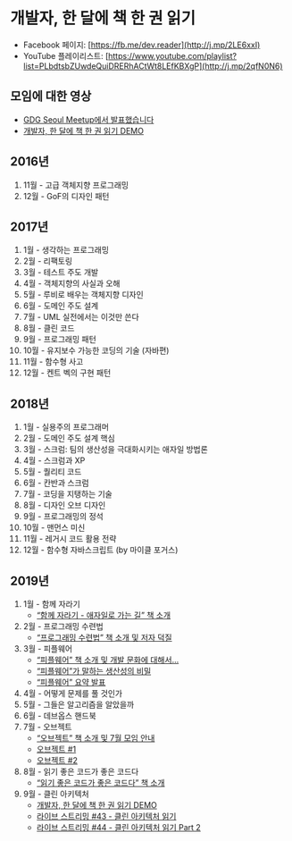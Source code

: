 # 개발자, 한 달에 책 한 권 읽기

- Facebook 페이지: [https://fb.me/dev.reader](http://j.mp/2LE6xxI)
- YouTube 플레이리스트: [https://www.youtube.com/playlist?list=PLbdtsbZUwdeQuiDRERhACtWt8LEfKBXgP](http://j.mp/2qfN0N6)

## 모임에 대한 영상

- [GDG Seoul Meetup에서 발표했습니다](https://youtu.be/jKhQmitS18M)
- [개발자, 한 달에 책 한 권 읽기 DEMO](https://youtu.be/9u8x_ON903U)

## 2016년

1. 11월 - 고급 객체지향 프로그래밍
1. 12월 - GoF의 디자인 패턴

## 2017년

1. 1월 - 생각하는 프로그래밍
1. 2월 - 리팩토링
1. 3월 - 테스트 주도 개발
1. 4월 - 객체지향의 사실과 오해
1. 5월 - 루비로 배우는 객체지향 디자인
1. 6월 - 도메인 주도 설계
1. 7월 - UML 실전에서는 이것만 쓴다
1. 8월 - 클린 코드
1. 9월 - 프로그래밍 패턴
1. 10월 - 유지보수 가능한 코딩의 기술 (자바편)
1. 11월 - 함수형 사고
1. 12월 - 켄트 벡의 구현 패턴

## 2018년

1. 1월 - 실용주의 프로그래머
1. 2월 - 도메인 주도 설계 핵심
1. 3월 - 스크럼: 팀의 생산성을 극대화시키는 애자일 방법론
1. 4월 - 스크럼과 XP
1. 5월 - 퀄리티 코드
1. 6월 - 칸반과 스크럼
1. 7월 - 코딩을 지탱하는 기술
1. 8월 - 디자인 오브 디자인
1. 9월 - 프로그래밍의 정석
1. 10월 - 맨먼스 미신
1. 11월 - 레거시 코드 활용 전략
1. 12월 - 함수형 자바스크립트 (by 마이클 포거스)

## 2019년

1. 1월 - 함께 자라기
    - [“함께 자라기 - 애자일로 가는 길” 책 소개](https://youtu.be/eP4Hu2glU8s)
1. 2월 - 프로그래밍 수련법
    - [“프로그래밍 수련법” 책 소개 및 저자 덕질](https://youtu.be/7nRUXFGcn7A)
1. 3월 - 피플웨어
    - [“피플웨어” 책 소개 및 개발 문화에 대해서...](https://youtu.be/PzRACD0I9Ew)
    - [“피플웨어”가 말하는 생산성의 비밀](https://youtu.be/oAqvYrlHbRE)
    - [“피플웨어” 요약 발표](https://youtu.be/9TKWsPnSSIM)
1. 4월 - 어떻게 문제를 풀 것인가
1. 5월 - 그들은 알고리즘을 알았을까
1. 6월 - 데브옵스 핸드북
1. 7월 - 오브젝트
    - [“오브젝트” 책 소개 및 7월 모임 안내](https://youtu.be/2UpjEPFxWjw)
    - [오브젝트 #1](https://youtu.be/PX_Ot_irSG8)
    - [오브젝트 #2](https://youtu.be/moSl4WS3O0Q)
1. 8월 - 읽기 좋은 코드가 좋은 코드다
    - [“읽기 좋은 코드가 좋은 코드다” 책 소개](https://youtu.be/YY-6B8zEbu0)
1. 9월 - 클린 아키텍처
    - [개발자, 한 달에 책 한 권 읽기 DEMO](https://youtu.be/9u8x_ON903U)
    - [라이브 스트리밍 #43 - 클린 아키텍처 읽기](https://youtu.be/WPvJ9jO5Ne4)
    - [라이브 스트리밍 #44 - 클린 아키텍처 읽기 Part 2](https://youtu.be/GHf4JnFSOis)
